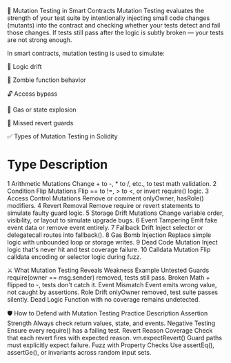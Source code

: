 🧬 Mutation Testing in Smart Contracts
Mutation Testing evaluates the strength of your test suite by intentionally injecting small code changes (mutants) into the contract and checking whether your tests detect and fail those changes. If tests still pass after the logic is subtly broken — your tests are not strong enough.

In smart contracts, mutation testing is used to simulate:

🔁 Logic drift

🧟 Zombie function behavior

🔓 Access bypass

🧨 Gas or state explosion

🔐 Missed revert guards

✅ Types of Mutation Testing in Solidity
#	Type	Description
1	Arithmetic Mutations	Change + to -, * to /, etc., to test math validation.
2	Condition Flip Mutations	Flip == to !=, > to <, or invert require() logic.
3	Access Control Mutations	Remove or comment onlyOwner, hasRole() modifiers.
4	Revert Removal	Remove require or revert statements to simulate faulty guard logic.
5	Storage Drift Mutations	Change variable order, visibility, or layout to simulate upgrade bugs.
6	Event Tampering	Emit fake event data or remove event entirely.
7	Fallback Drift	Inject selector or delegatecall routes into fallback().
8	Gas Bomb Injection	Replace simple logic with unbounded loop or storage writes.
9	Dead Code Mutation	Inject logic that's never hit and test coverage failure.
10	Calldata Mutation	Flip calldata encoding or selector logic during fuzz.

⚔️ What Mutation Testing Reveals
Weakness	Example
Untested Guards	require(owner == msg.sender) removed, tests still pass.
Broken Math	+ flipped to -, tests don't catch it.
Event Mismatch	Event emits wrong value, not caught by assertions.
Role Drift	onlyOwner removed, test suite passes silently.
Dead Logic	Function with no coverage remains undetected.

🛡️ How to Defend with Mutation Testing
Practice	Description
Assertion Strength	Always check return values, state, and events.
Negative Testing	Ensure every require() has a failing test.
Revert Reason Coverage	Check that each revert fires with expected reason.
vm.expectRevert()	Guard paths must explicitly expect failure.
Fuzz with Property Checks	Use assertEq(), assertGe(), or invariants across random input sets.
